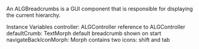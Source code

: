 An ALGBreadcrumbs is a GUI component that is responsible for displaying the current hierarchy.

Instance Variables
	controller:							ALGController 		reference to ALGController
	defaultCrumb:						TextMorph			default breadcrumb shown on start
	navigateBackIconMorph:		Morph					contains two icons: shift and tab	